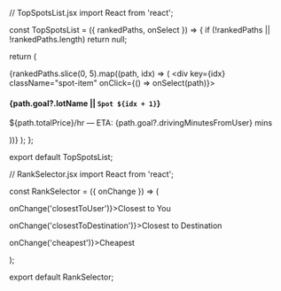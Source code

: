 // TopSpotsList.jsx
import React from 'react';

const TopSpotsList = ({ rankedPaths, onSelect }) => {
  if (!rankedPaths || !rankedPaths.length) return null;

  return (
    <div className="top-spots-list">
      {rankedPaths.slice(0, 5).map((path, idx) => (
        <div key={idx} className="spot-item" onClick={() => onSelect(path)}>
          <h4>{path.goal?.lotName || `Spot ${idx + 1}`}</h4>
          <p>${path.totalPrice}/hr — ETA: {path.goal?.drivingMinutesFromUser} mins</p>
        </div>
      ))}
    </div>
  );
};

export default TopSpotsList;


// RankSelector.jsx
import React from 'react';

const RankSelector = ({ onChange }) => (
  <div className="rank-options">
    <p onClick={() => onChange('closestToUser')}>Closest to You</p>
    <p onClick={() => onChange('closestToDestination')}>Closest to Destination</p>
    <p onClick={() => onChange('cheapest')}>Cheapest</p>
  </div>
);

export default RankSelector;
